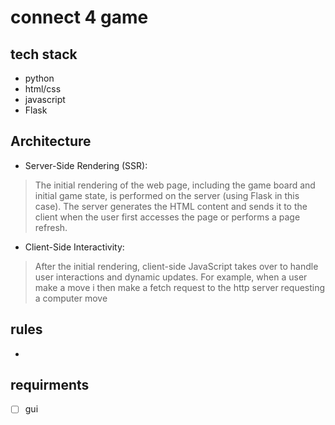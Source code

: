 # connect 4 game

## tech stack
- python
- html/css
- javascript
- Flask

## Architecture
- Server-Side Rendering (SSR): 
> The initial rendering of the web page, including the game board and initial game state, is performed on the server (using Flask in this case). The server generates the HTML content and sends it to the client when the user first accesses the page or performs a page refresh.

- Client-Side Interactivity: 
> After the initial rendering, client-side JavaScript takes over to handle user interactions and dynamic updates. For example, when a user make a move i then make a fetch request to the http server requesting a computer move


## rules
- 

## requirments
- [ ] gui

